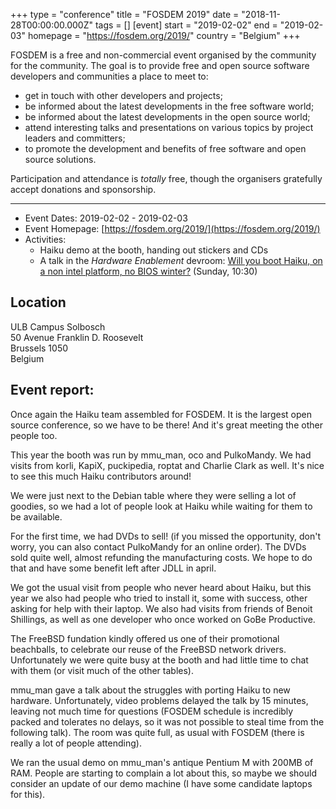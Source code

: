+++
type = "conference"
title = "FOSDEM 2019"
date = "2018-11-28T00:00:00.000Z"
tags = []
[event]
start = "2019-02-02"
end = "2019-02-03"
homepage = "https://fosdem.org/2019/"
country = "Belgium"
+++

FOSDEM is a free and non-commercial event organised by the community for the community. The goal is to provide free and open source software developers and communities a place to meet to:

* get in touch with other developers and projects;
* be informed about the latest developments in the free software world;
* be informed about the latest developments in the open source world;
* attend interesting talks and presentations on various topics by project leaders and committers;
* to promote the development and benefits of free software and open source solutions.


Participation and attendance is *totally* free, though the organisers gratefully accept donations and sponsorship.

---

* Event Dates: 2019-02-02 - 2019-02-03
* Event Homepage: [https://fosdem.org/2019/](https://fosdem.org/2019/)
* Activities:
  * Haiku demo at the booth, handing out stickers and CDs
  * A talk in the *Hardware Enablement* devroom: [Will you boot Haiku, on a non intel platform, no BIOS winter?](https://fosdem.org/2019/schedule/event/hardware_boot_haiku/) (Sunday, 10:30)


## Location

ULB Campus Solbosch<br/>
50 Avenue Franklin D. Roosevelt<br/>
Brussels 1050<br/>
Belgium<br/>

## Event report:

Once again the Haiku team assembled for FOSDEM. It is the largest open source
conference, so we have to be there! And it's great meeting the other people too.

This year the booth was run by mmu\_man, oco and PulkoMandy. We had visits from
korli, KapiX, puckipedia, roptat and Charlie Clark as well. It's nice to see
this much Haiku contributors around!

We were just next to the Debian table where they were selling a lot of goodies,
so we had a lot of people look at Haiku while waiting for them to be available.

For the first time, we had DVDs to sell! (if you missed the opportunity, don't
worry, you can also contact PulkoMandy for an online order). The DVDs sold quite
well, almost refunding the manufacturing costs. We hope to do that and have some
benefit left after JDLL in april.

We got the usual visit from people who never heard about Haiku, but this year
we also had people who tried to install it, some with success, other asking
for help with their laptop. We also had visits from friends of Benoit Shillings,
as well as one developer who once worked on GoBe Productive.

The FreeBSD fundation kindly offered us one of their promotional beachballs, to
celebrate our reuse of the FreeBSD network drivers. Unfortunately we were quite
busy at the booth and had little time to chat with them (or visit much of the
other tables).

mmu\_man gave a talk about the struggles with porting Haiku to new hardware.
Unfortunately, video problems delayed the talk by 15 minutes, leaving not much
time for questions (FOSDEM schedule is incredibly packed and tolerates no delays,
so it was not possible to steal time from the following talk). The room was
quite full, as usual with FOSDEM (there is really a lot of people attending).

We ran the usual demo on mmu\_man's antique Pentium M with 200MB of RAM. People
are starting to complain a lot about this, so maybe we should consider an update
of our demo machine (I have some candidate laptops for this).
